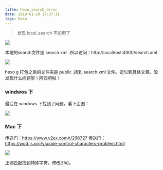 ```yaml
---
title: hexo_search_error
date: 2019-01-20 17:37:31
tags: hexo
---
```


> 发现 local_search 不能用了

<!--more-->
![](https://beer-1256523277.cos.ap-shanghai.myqcloud.com/blog/search_error.png
)

本地的search文件是 search.xml .所以访问：http://localhost:4000/search.xml

![](https://beer-1256523277.cos.ap-shanghai.myqcloud.com/blog/search_xml.png
)

hexo g 打包之后的文件夹是 public ,找到 search.xml 文件。定位到具体文章。没发现什么问题呀！阿西吧啦！

### windwos 下
最后在 windows 下找到了问题，看下面图：

![](https://beer-1256523277.cos.ap-shanghai.myqcloud.com/blog/20190120180000.png
)


### Mac 下
传送门：https://www.v2ex.com/t/298727
传送门：https://wdd.js.org/vscode-control-characters-problem.html

![](https://beer-1256523277.cos.ap-shanghai.myqcloud.com/blog/201901201822.png
)

正则匹配找到特殊字符。修改即可。

